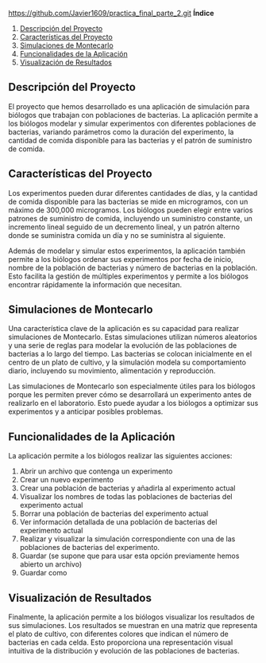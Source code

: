   
  https://github.com/Javier1609/practica_final_parte_2.git
**Índice**

1. [Descripción del Proyecto](#descripcion-del-proyecto)
2. [Características del Proyecto](#caracteristicas-del-proyecto)
3. [Simulaciones de Montecarlo](#simulaciones-de-montecarlo)
4. [Funcionalidades de la Aplicación](#funcionalidades-de-la-aplicacion)
5. [Visualización de Resultados](#visualizacion-de-resultados)

<a name="descripcion-del-proyecto"></a>
## Descripción del Proyecto

El proyecto que hemos desarrollado es una aplicación de simulación para biólogos que trabajan con poblaciones de bacterias. La aplicación permite a los biólogos modelar y simular experimentos con diferentes poblaciones de bacterias, variando parámetros como la duración del experimento, la cantidad de comida disponible para las bacterias y el patrón de suministro de comida.

<a name="caracteristicas-del-proyecto"></a>
## Características del Proyecto

Los experimentos pueden durar diferentes cantidades de días, y la cantidad de comida disponible para las bacterias se mide en microgramos, con un máximo de 300,000 microgramos. Los biólogos pueden elegir entre varios patrones de suministro de comida, incluyendo un suministro constante, un incremento lineal seguido de un decremento lineal, y un patrón alterno donde se suministra comida un día y no se suministra al siguiente.

Además de modelar y simular estos experimentos, la aplicación también permite a los biólogos ordenar sus experimentos por fecha de inicio, nombre de la población de bacterias y número de bacterias en la población. Esto facilita la gestión de múltiples experimentos y permite a los biólogos encontrar rápidamente la información que necesitan.

<a name="simulaciones-de-montecarlo"></a>
## Simulaciones de Montecarlo

Una característica clave de la aplicación es su capacidad para realizar simulaciones de Montecarlo. Estas simulaciones utilizan números aleatorios y una serie de reglas para modelar la evolución de las poblaciones de bacterias a lo largo del tiempo. Las bacterias se colocan inicialmente en el centro de un plato de cultivo, y la simulación modela su comportamiento diario, incluyendo su movimiento, alimentación y reproducción.

Las simulaciones de Montecarlo son especialmente útiles para los biólogos porque les permiten prever cómo se desarrollará un experimento antes de realizarlo en el laboratorio. Esto puede ayudar a los biólogos a optimizar sus experimentos y a anticipar posibles problemas.

<a name="funcionalidades-de-la-aplicacion"></a>
## Funcionalidades de la Aplicación

La aplicación permite a los biólogos realizar las siguientes acciones:

1. Abrir un archivo que contenga un experimento
2. Crear un nuevo experimento
3. Crear una población de bacterias y añadirla al experimento actual
4. Visualizar los nombres de todas las poblaciones de bacterias del experimento actual
5. Borrar una población de bacterias del experimento actual
6. Ver información detallada de una población de bacterias del experimento actual
7. Realizar y visualizar la simulación correspondiente con una de las poblaciones de bacterias del experimento.
8. Guardar (se supone que para usar esta opción previamente hemos abierto un archivo)
9. Guardar como

<a name="visualizacion-de-resultados"></a>
## Visualización de Resultados

Finalmente, la aplicación permite a los biólogos visualizar los resultados de sus simulaciones. Los resultados se muestran en una matriz que representa el plato de cultivo, con diferentes colores que indican el número de bacterias en cada celda. Esto proporciona una representación visual intuitiva de la distribución y evolución de las poblaciones de bacterias.
